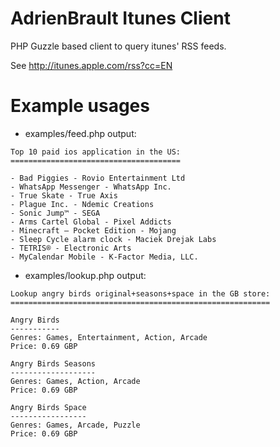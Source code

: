 AdrienBrault Itunes Client
==========================

PHP Guzzle based client to query itunes' RSS feeds.

See http://itunes.apple.com/rss?cc=EN

Example usages
==============

* examples/feed.php output:
```
Top 10 paid ios application in the US:
======================================

- Bad Piggies - Rovio Entertainment Ltd
- WhatsApp Messenger - WhatsApp Inc.
- True Skate - True Axis
- Plague Inc. - Ndemic Creations
- Sonic Jump™ - SEGA
- Arms Cartel Global - Pixel Addicts
- Minecraft – Pocket Edition - Mojang
- Sleep Cycle alarm clock - Maciek Drejak Labs
- TETRIS® - Electronic Arts
- MyCalendar Mobile - K-Factor Media, LLC.
```

* examples/lookup.php output:
```
Lookup angry birds original+seasons+space in the GB store:
==========================================================

Angry Birds
-----------
Genres: Games, Entertainment, Action, Arcade
Price: 0.69 GBP

Angry Birds Seasons
-------------------
Genres: Games, Action, Arcade
Price: 0.69 GBP

Angry Birds Space
-----------------
Genres: Games, Arcade, Puzzle
Price: 0.69 GBP
```

